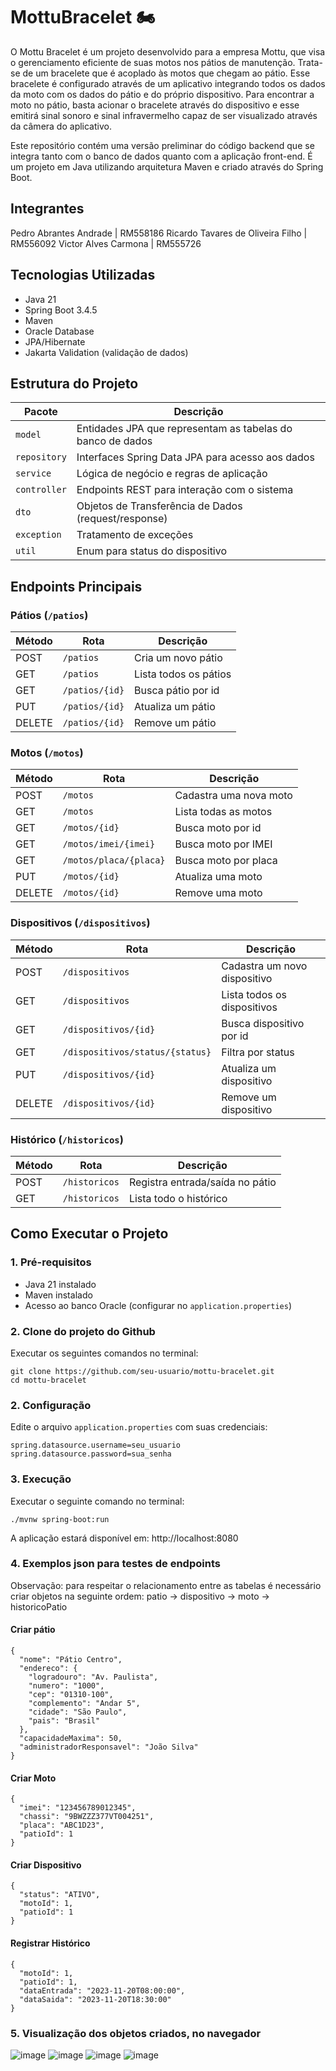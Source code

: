 # MottuBracelet 🏍️

O Mottu Bracelet é um projeto desenvolvido para a empresa Mottu, que visa o gerenciamento eficiente de suas motos nos pátios de manutenção. Trata-se de um bracelete que é acoplado às motos que chegam ao pátio.
Esse bracelete é configurado através de um aplicativo integrando todos os dados da moto com os dados do pátio e do próprio dispositivo. Para encontrar a moto no pátio, basta acionar o bracelete através do dispositivo e 
esse emitirá sinal sonoro e sinal infravermelho capaz de ser visualizado através da câmera do aplicativo.

Este repositório contém uma versão preliminar do código backend que se integra tanto com o banco de dados quanto com a aplicação front-end. É um projeto em Java utilizando arquitetura Maven e criado através do
Spring Boot.

## Integrantes
Pedro Abrantes Andrade | RM558186
Ricardo Tavares de Oliveira Filho | RM556092
Victor Alves Carmona | RM555726

## Tecnologias Utilizadas
- Java 21
- Spring Boot 3.4.5
- Maven
- Oracle Database
- JPA/Hibernate
- Jakarta Validation (validação de dados)

## Estrutura do Projeto

| Pacote         | Descrição                                                                 |
|----------------|---------------------------------------------------------------------------|
| `model`        | Entidades JPA que representam as tabelas do banco de dados                |
| `repository`   | Interfaces Spring Data JPA para acesso aos dados                          |
| `service`      | Lógica de negócio e regras de aplicação                                   |
| `controller`   | Endpoints REST para interação com o sistema                               |
| `dto`          | Objetos de Transferência de Dados (request/response)                      |
| `exception`    | Tratamento de exceções                                                    |
| `util`         | Enum para status do dispositivo                                           |

## Endpoints Principais

### Pátios (`/patios`)
| Método | Rota               | Descrição                               |
|--------|--------------------|-----------------------------------------|
| POST   | `/patios`          | Cria um novo pátio                      |
| GET    | `/patios`          | Lista todos os pátios                   |
| GET    | `/patios/{id}`     | Busca pátio por id                      |
| PUT    | `/patios/{id}`     | Atualiza um pátio                       |
| DELETE | `/patios/{id}`     | Remove um pátio                         |

### Motos (`/motos`)
| Método | Rota               | Descrição                               |
|--------|--------------------|-----------------------------------------|
| POST   | `/motos`           | Cadastra uma nova moto                  |
| GET    | `/motos`           | Lista todas as motos                    |
| GET    | `/motos/{id}`      | Busca moto por id                       |
| GET    | `/motos/imei/{imei}`| Busca moto por IMEI                    |
| GET    | `/motos/placa/{placa}`| Busca moto por placa                 |
| PUT    | `/motos/{id}`      | Atualiza uma moto                       |
| DELETE | `/motos/{id}`      | Remove uma moto                         |

### Dispositivos (`/dispositivos`)
| Método | Rota               | Descrição                               |
|--------|--------------------|-----------------------------------------|
| POST   | `/dispositivos`    | Cadastra um novo dispositivo            |
| GET    | `/dispositivos`    | Lista todos os dispositivos             |
| GET    | `/dispositivos/{id}`| Busca dispositivo por id               |
| GET    | `/dispositivos/status/{status}`| Filtra por status           |
| PUT    | `/dispositivos/{id}`| Atualiza um dispositivo                |
| DELETE | `/dispositivos/{id}`| Remove um dispositivo                  |

### Histórico (`/historicos`)
| Método | Rota               | Descrição                               |
|--------|--------------------|-----------------------------------------|
| POST   | `/historicos`      | Registra entrada/saída no pátio         |
| GET    | `/historicos`      | Lista todo o histórico                  |

## Como Executar o Projeto

### 1. Pré-requisitos
- Java 21 instalado
- Maven instalado
- Acesso ao banco Oracle (configurar no `application.properties`)

### 2. Clone do projeto do Github
Executar os seguintes comandos no terminal:

```
git clone https://github.com/seu-usuario/mottu-bracelet.git
cd mottu-bracelet
```

### 2. Configuração
Edite o arquivo `application.properties` com suas credenciais:

```properties
spring.datasource.username=seu_usuario
spring.datasource.password=sua_senha
```

### 3. Execução
Executar o seguinte comando no terminal:
```
./mvnw spring-boot:run
```
A aplicação estará disponível em: http://localhost:8080

### 4. Exemplos json para testes de endpoints

Observação: para respeitar o relacionamento entre as tabelas é necessário criar objetos na seguinte ordem:
patio -> dispositivo -> moto -> historicoPatio

#### Criar pátio
```
{
  "nome": "Pátio Centro",
  "endereco": {
    "logradouro": "Av. Paulista",
    "numero": "1000",
    "cep": "01310-100",
    "complemento": "Andar 5",
    "cidade": "São Paulo",
    "pais": "Brasil"
  },
  "capacidadeMaxima": 50,
  "administradorResponsavel": "João Silva"
}
```

#### Criar Moto
```
{
  "imei": "123456789012345",
  "chassi": "9BWZZZ377VT004251",
  "placa": "ABC1D23",
  "patioId": 1
}
```

#### Criar Dispositivo
```
{
  "status": "ATIVO",
  "motoId": 1,
  "patioId": 1
}
```

#### Registrar Histórico
```
{
  "motoId": 1,
  "patioId": 1,
  "dataEntrada": "2023-11-20T08:00:00",
  "dataSaida": "2023-11-20T18:30:00"
}
```

### 5. Visualização dos objetos criados, no navegador

![image](https://github.com/user-attachments/assets/90dd76bc-f17f-475f-aa29-28c800641649)
![image](https://github.com/user-attachments/assets/7072675f-323e-433f-b5cb-a94c0552deeb)
![image](https://github.com/user-attachments/assets/ccb1e0e5-ee9f-4a77-9dac-8b40683317d1)
![image](https://github.com/user-attachments/assets/21b21007-d477-4851-b84d-4d93aa6a9b09)



